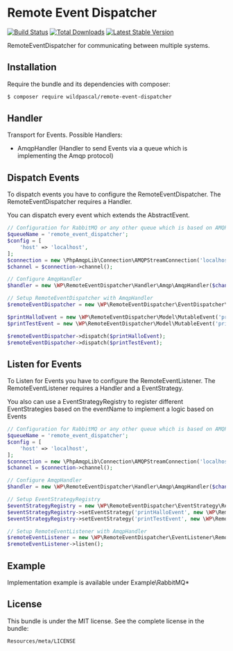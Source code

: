 # Remote Event Dispatcher

[![Build Status](https://travis-ci.org/wildpascal/remote-event-dispatcher.svg?branch=master)](https://travis-ci.org/wildpascal/remote-event-dispatcher) [![Total Downloads](https://poser.pugx.org/wildpascal/remote-event-dispatcher/downloads.svg)](https://packagist.org/packages/wildpascal/remote-event-dispatcher) [![Latest Stable Version](https://poser.pugx.org/wildpascal/remote-event-dispatcher/v/stable.svg)](https://packagist.org/packages/wildpascal/remote-event-dispatcher)

RemoteEventDispatcher for communicating between multiple systems.

## Installation ##

Require the bundle and its dependencies with composer:

```bash
$ composer require wildpascal/remote-event-dispatcher
```

## Handler
Transport for Events.
Possible Handlers:
- AmqpHandler (Handler to send Events via a queue which is implementing the Amqp protocol)

## Dispatch Events
To dispatch events you have to configure the RemoteEventDispatcher. The RemoteEventDispatcher requires a Handler.

You can dispatch every event which extends the AbstractEvent.

```php
// Configuration for RabbitMQ or any other queue which is based on AMQP protocol
$queueName = 'remote_event_dispatcher';
$config = [
    'host' => 'localhost',
];
$connection = new \PhpAmqpLib\Connection\AMQPStreamConnection('localhost', 5672, 'guest', 'guest');
$channel = $connection->channel();

// Configure AmqpHandler
$handler = new \WP\RemoteEventDispatcher\Handler\Amqp\AmqpHandler($channel, $queueName);

// Setup RemoteEventDispatcher with AmqpHandler
$remoteEventDispatcher = new \WP\RemoteEventDispatcher\EventDispatcher\RemoteEventDispatcher($handler);

$printHalloEvent = new \WP\RemoteEventDispatcher\Model\MutableEvent('printHalloEvent');
$printTestEvent = new \WP\RemoteEventDispatcher\Model\MutableEvent('printTestEvent');

$remoteEventDispatcher->dispatch($printHalloEvent);
$remoteEventDispatcher->dispatch($printTestEvent);
```

## Listen for Events
To Listen for Events you have to configure the RemoteEventListener. The RemoteEventListener requires a Handler and a EventStrategy.

You also can use a EventStrategyRegistry to register different EventStrategies based on the eventName to implement a logic based on Events

```php
// Configuration for RabbitMQ or any other queue which is based on AMQP protocol
$queueName = 'remote_event_dispatcher';
$config = [
    'host' => 'localhost',
];
$connection = new \PhpAmqpLib\Connection\AMQPStreamConnection('localhost', 5672, 'guest', 'guest');
$channel = $connection->channel();

// Configure AmqpHandler
$handler = new \WP\RemoteEventDispatcher\Handler\Amqp\AmqpHandler($channel, $queueName);

// Setup EventStrategyRegistry
$eventStrategyRegistry = new \WP\RemoteEventDispatcher\EventStrategy\Registry\EventStrategyRegistry();
$eventStrategyRegistry->setEventStrategy('printHalloEvent', new \WP\RemoteEventDispatcher\EventStrategy\PrintTest\PrintTestEventStrategy('Hallo'));
$eventStrategyRegistry->setEventStrategy('printTestEvent', new \WP\RemoteEventDispatcher\EventStrategy\PrintTest\PrintTestEventStrategy('Test'));

// Setup RemoteEventListener with AmqpHandler
$remoteEventListener = new \WP\RemoteEventDispatcher\EventListener\RemoteEventListener($handler, $eventStrategyRegistry);
$remoteEventListener->listen();
```

## Example

Implementation example is available under Example\RabbitMQ\*

## License

This bundle is under the MIT license. See the complete license in the bundle:

    Resources/meta/LICENSE